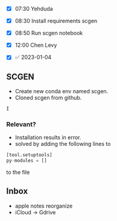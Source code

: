 

- [x] 07:30 Yehduda
- [x] 08:30 Install requirements scgen
- [x] 08:50 Run scgen notebook
- [x] 12:00 Chen Levy
- [x]  ✅ 2023-01-04





## SCGEN
- Create new conda env named scgen. 
- Cloned scgen from github. 

```python
Í
```

### Relevant?
- Installation results in error.
- solved by adding the following lines to 
```python
[tool.setuptools]
py-modules = []
```
to the file
## Inbox

- apple notes reorganize
- iCloud -> Gdrive